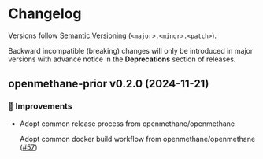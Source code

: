 # Changelog

Versions follow [Semantic Versioning](https://semver.org/) (`<major>.<minor>.<patch>`).

Backward incompatible (breaking) changes will only be introduced in major versions
with advance notice in the **Deprecations** section of releases.


<!--
You should *NOT* be adding new changelog entries to this file, this
file is managed by towncrier. See changelog/README.md.

You *may* edit previous changelogs to fix problems like typo corrections or such.
To add a new changelog entry, please see
https://pip.pypa.io/en/latest/development/contributing/#news-entries,
noting that we use the `changelog` directory instead of news, md instead
of rst and use slightly different categories.
-->

<!-- towncrier release notes start -->

## openmethane-prior v0.2.0 (2024-11-21)

### 🎉 Improvements

- Adopt common release process from openmethane/openmethane

  Adopt common docker build workflow from openmethane/openmethane ([#57](https://github.com/openmethane/openmethane-prior/pulls/57))
